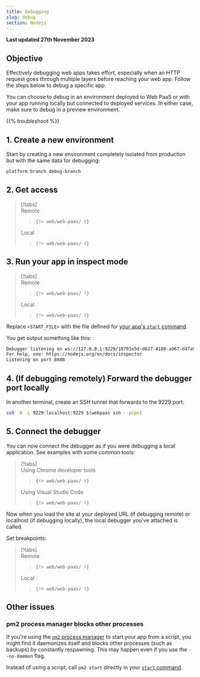 ```yaml
---
title: Debugging
slug: debug
section: Nodejs
---
```


**Last updated 27th November 2023**



## Objective  

Effectively debugging web apps takes effort,
especially when an HTTP request goes through multiple layers before reaching your web app.
Follow the steps below to debug a specific app.

You can choose to debug in an environment deployed to Web PaaS
or with your app running locally but connected to deployed services.
In either case, make sure to debug in a preview environment.

{{% troubleshoot %}}

## 1. Create a new environment

Start by creating a new environment completely isolated from production but with the same data for debugging:

```bash
platform branch debug-branch
```

## 2. Get access

> [!tabs]      
> Remote     
>> ```      
>> {!> web/web-paas/ !}  
>> ```     
> Local     
>> ```      
>> {!> web/web-paas/ !}  
>> ```     


## 3. Run your app in inspect mode

> [!tabs]      
> Remote     
>> ```      
>> {!> web/web-paas/ !}  
>> ```     
> Local     
>> ```      
>> {!> web/web-paas/ !}  
>> ```     


Replace `<START_FILE>` with the file defined for [your app's `start` command](./_index.md#4-start-your-app).

You get output something like this:

```bash
Debugger listening on ws://127.0.0.1:9229/10701e5d-d627-4180-a967-d47a924c93c0
For help, see: https://nodejs.org/en/docs/inspector
Listening on port 8888
```

## 4. (If debugging remotely) Forward the debugger port locally

In another terminal, create an SSH tunnel that forwards to the 9229 port:

```bash
ssh -N -L 9229:localhost:9229 $(webpaas ssh --pipe)
```

## 5. Connect the debugger

You can now connect the debugger as if you were debugging a local application.
See examples with some common tools:

> [!tabs]      
> Using Chrome developer tools     
>> ```      
>> {!> web/web-paas/ !}  
>> ```     
> Using Visual Studio Code     
>> ```      
>> {!> web/web-paas/ !}  
>> ```     

Now when you load the site at your deployed URL (if debugging remote) or localhost (if debugging locally),
the local debugger you've attached is called.

Set breakpoints:

> [!tabs]      
> Remote     
>> ```      
>> {!> web/web-paas/ !}  
>> ```     
> Local     
>> ```      
>> {!> web/web-paas/ !}  
>> ```     


## Other issues

### pm2 process manager blocks other processes

If you're using the [`pm2` process manager](https://github.com/unitech/pm2) to start your app from a script,
you might find it daemonizes itself and blocks other processes (such as backups) by constantly respawning.
This may happen even if you use the `--no-daemon` flag.

Instead of using a script, call `pm2 start` directly in your [`start` command](./_index.md#4-start-your-app).
